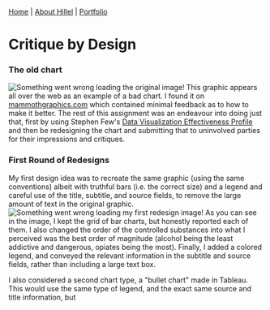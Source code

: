 [Home](https://hhochszt.github.io/94870-Portfolio) | [About Hillel](AboutHillel.md) | [Portfolio](Portfolio.md)

# Critique by Design

### The old chart
![Something went wrong loading the original image!](https://images.squarespace-cdn.com/content/v1/53cd915ce4b0216897eda42c/1437533383813-MJR7MIXP7M934L1RXEQS/ke17ZwdGBToddI8pDm48kKYZy17o5kj_AJqGAx_ZzSYUqsxRUqqbr1mOJYKfIPR7LoDQ9mXPOjoJoqy81S2I8PaoYXhp6HxIwZIk7-Mi3Tsic-L2IOPH3Dwrhl-Ne3Z2JD0CHI2WltApCnR9UczPOOgfuBSFzixjBooq44rAmOptJ7FN3X5-sPvnbvPhIz1B/infographic-4.jpg?format=1500w)
This graphic appears all over the web as an example of a bad chart. I found it on [mammothgraphics.com](http://mammothinfographics.com/blog/the-top-10-worst-infographics-of-all-time) which contained minimal feedback as to how to make it better. The rest of this assignment was an endeavour into doing just that, first by using Stephen Few's [Data Visualization Effectiveness Profile](http://www.perceptualedge.com/articles/visual_business_intelligence/data_visualization_effectiveness_profile.pdf) and then be redesigning the chart and submitting that to uninvolved parties for their impressions and critiques.

### First Round of Redesigns

My first design idea was to recreate the same graphic (using the same conventions) albeit with truthful bars (i.e. the correct size) and a legend and careful use of the title, subtitle, and source fields, to remove the large amount of text in the original graphic.
![Something went wrong loading my first redesign image!](https://dl3.pushbulletusercontent.com/UZn2omdtq83S82HVheCLyThfCT1eWyJ0/20200202_142025.jpg)
As you can see in the image, I kept the grid of bar charts, but honestly reported each of them. I also changed the order of the controlled substances into what I perceived was the best order of magnitude (alcohol being the least addictive and dangerous, opiates being the most). Finally, I added a colored legend, and conveyed the relevant information in the subtitle and source fields, rather than including a large text box.

I also considered a second chart type, a "bullet chart" made in Tableau. This would use the same type of legend, and the exact same source and title information, but 
